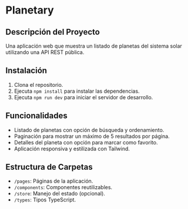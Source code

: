 # Planetary

## Descripción del Proyecto

Una aplicación web que muestra un listado de planetas del sistema solar utilizando una API REST pública.

## Instalación

1. Clona el repositorio.
2. Ejecuta `npm install` para instalar las dependencias.
3. Ejecuta `npm run dev` para iniciar el servidor de desarrollo.

## Funcionalidades

- Listado de planetas con opción de búsqueda y ordenamiento.
- Paginación para mostrar un máximo de 5 resultados por página.
- Detalles del planeta con opción para marcar como favorito.
- Aplicación responsiva y estilizada con Tailwind.

## Estructura de Carpetas

- `/pages`: Páginas de la aplicación.
- `/components`: Componentes reutilizables.
- `/store`: Manejo del estado (opcional).
- `/types`: Tipos TypeScript.
